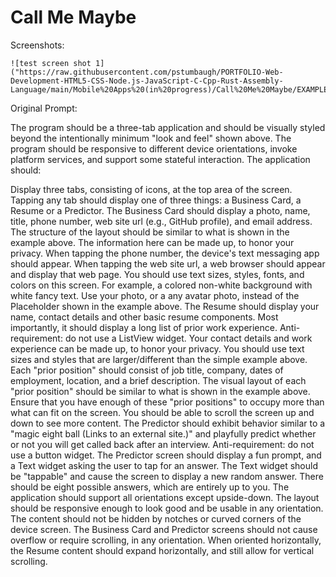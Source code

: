 # Call Me Maybe

Screenshots:

    
    ![test screen shot 1] ("https://raw.githubusercontent.com/pstumbaugh/PORTFOLIO-Web-Development-HTML5-CSS-Node.js-JavaScript-C-Cpp-Rust-Assembly-Language/main/Mobile%20Apps%20(in%20progress)/Call%20Me%20Maybe/EXAMPLES/magic%208ball%20tab.png")



Original Prompt:

The program should be a three-tab application and should be visually styled beyond the intentionally minimum "look and feel" shown above. The program should be responsive to different device orientations, invoke platform services, and support some stateful interaction. The application should:

Display three tabs, consisting of icons, at the top area of the screen.
Tapping any tab should display one of three things: a Business Card, a Resume or a Predictor.
The Business Card should display a photo, name, title, phone number, web site url (e.g., GitHub profile), and email address.
The structure of the layout should be similar to what is shown in the example above.
The information here can be made up, to honor your privacy.
When tapping the phone number, the device's text messaging app should appear.
When tapping the web site url, a web browser should appear and display that web page.
You should use text sizes, styles, fonts, and colors on this screen. For example, a colored non-white background with white fancy text.
Use your photo, or a any avatar photo, instead of the Placeholder shown in the example above.
The Resume should display your name, contact details and other basic resume components. Most importantly, it should display a long list of prior work experience.
Anti-requirement: do not use a ListView widget. 
Your contact details and work experience can be made up, to honor your privacy.
You should use text sizes and styles that are larger/different than the simple example above.
Each "prior position" should consist of job title, company, dates of employment, location, and a brief description.
The visual layout of each "prior position" should be similar to what is shown in the example above.
Ensure that you have enough of these "prior positions" to occupy more than what can fit on the screen.
You should be able to scroll the screen up and down to see more content.
The Predictor should exhibit behavior similar to a "magic eight ball (Links to an external site.)" and playfully predict whether or not you will get called back after an interview.
Anti-requirement: do not use a button widget.
The Predictor screen should display a fun prompt, and a Text widget asking the user to tap for an answer.
The Text widget should be "tappable" and cause the screen to display a new random answer.
There should be eight possible answers, which are entirely up to you.
The application should support all orientations except upside-down.
The layout should be responsive enough to look good and be usable in any orientation.
The content should not be hidden by notches or curved corners of the device screen.
The Business Card and Predictor screens should not cause overflow or require scrolling, in any orientation.
When oriented horizontally, the Resume content should expand horizontally, and still allow for vertical scrolling.


